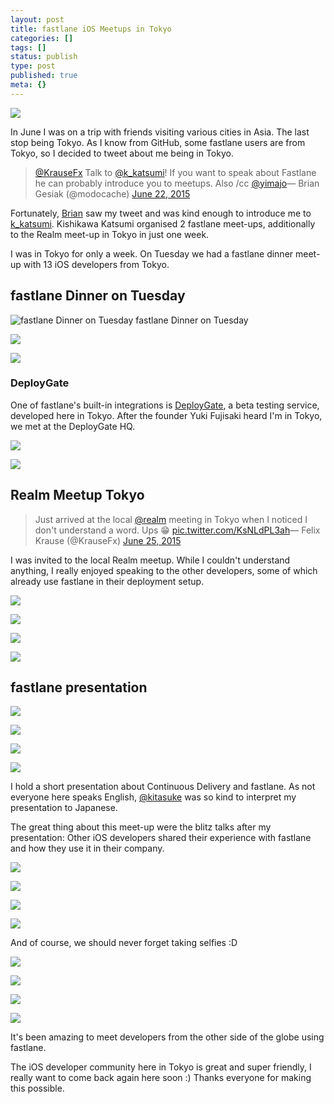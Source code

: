 ```yaml
---
layout: post
title: fastlane iOS Meetups in Tokyo
categories: []
tags: []
status: publish
type: post
published: true
meta: {}
---
```


![](/squarespace_images/static_545299aae4b0e9514fe30c95_54529a29e4b025a90f45cc50_558ecb25e4b0bff230d2ef2a_1435421510197__img.jpg_)
  


In June I was on a trip with friends visiting various cities in Asia. The last stop being Tokyo. As I know from GitHub, some fastlane users are from Tokyo, so I decided to tweet about me being in Tokyo.

>[@KrauseFx](https://twitter.com/KrauseFx) Talk to 
[@k_katsumi](https://twitter.com/k_katsumi)! If you want to speak about Fastlane he can probably introduce you to meetups. Also /cc 
[@yimajo](https://twitter.com/yimajo)— Brian Gesiak (@modocache) 
[June 22, 2015](https://twitter.com/modocache/status/612823396536217600)


Fortunately, 
[Brian](https://twitter.com/modocache) saw my tweet and was kind enough to introduce me to 
[k_katsumi](https://twitter.com/k_katsumi). Kishikawa Katsumi organised 2 fastlane meet-ups, additionally to the Realm meet-up in Tokyo in just one week.

I was in Tokyo for only a week. On Tuesday we had a fastlane dinner meet-up with 13 iOS developers from Tokyo. 

## fastlane Dinner on Tuesday

  
       
![fastlane Dinner on Tuesday](/squarespace_images/static_545299aae4b0e9514fe30c95_54529a29e4b025a90f45cc50_558ec49ce4b0fc259f0846f0_1435419832412_fastlane+meetup+tokyo.jpgfastlane+meetup+tokyo_) fastlane Dinner on Tuesday 
  


![](/squarespace_images/static_545299aae4b0e9514fe30c95_54529a29e4b025a90f45cc50_558ec4f6e4b0c84f9abd13ef_1435419895482_2015-06-23+21.17.26.jpg.26.jpg_)
  

  
   
![](/squarespace_images/static_545299aae4b0e9514fe30c95_54529a29e4b025a90f45cc50_558ec538e4b01c6273e8c1ae_1435419964638_2015-06-23+21.07.39.jpg.39.jpg_)

### DeployGate


One of fastlane's built-in integrations is 
[DeployGate](https://deploygate.com/?locale=en), a beta testing service, developed here in Tokyo. After the founder Yuki Fujisaki heard I'm in Tokyo, we met at the DeployGate HQ.

![](/squarespace_images/static_545299aae4b0e9514fe30c95_54529a29e4b025a90f45cc50_558ec63ee4b0c84f9abd18bf_1435420227108_2015-06-24+18.35.55.jpg.55.jpg_)
  

  
   
![](/squarespace_images/static_545299aae4b0e9514fe30c95_54529a29e4b025a90f45cc50_558ec638e4b02baad4dd4194_1435420217620_2015-06-24+18.38.03.jpg.03.jpg_)

## Realm Meetup Tokyo


>Just arrived at the local 
[@realm](https://twitter.com/realm) meeting in Tokyo when I noticed I don't understand a word. Ups 😁 
[pic.twitter.com/KsNLdPL3ah](http://t.co/KsNLdPL3ah)— Felix Krause (@KrauseFx) 
[June 25, 2015](https://twitter.com/KrauseFx/status/614016489809514496)


I was invited to the local Realm meetup. While I couldn't understand anything, I really enjoyed speaking to the other developers, some of which already use fastlane in their deployment setup.

![](/squarespace_images/static_545299aae4b0e9514fe30c95_54529a29e4b025a90f45cc50_558ec71ae4b0a919cf51dad5_1435420455503_2015-06-25+21.08.52.jpg.52.jpg_)
  

  
   
![](/squarespace_images/static_545299aae4b0e9514fe30c95_54529a29e4b025a90f45cc50_558ec72de4b0a919cf51db39_1435420465555_2015-06-25+21.09.56.jpg.56.jpg_)
  

  
   
![](/squarespace_images/static_545299aae4b0e9514fe30c95_54529a29e4b025a90f45cc50_558ec733e4b0a919cf51db53_1435420490368_2015-06-25+22.01.32.jpg.32.jpg_)
  

  
   
![](/squarespace_images/static_545299aae4b0e9514fe30c95_54529a29e4b025a90f45cc50_558ec730e4b0a919cf51db4b_1435420490367_2015-06-25+21.27.49.jpg.49.jpg_)

## fastlane presentation


![](/squarespace_images/static_545299aae4b0e9514fe30c95_54529a29e4b025a90f45cc50_558ec794e4b001d89d8c4ccb_1435420568156_2015-06-26+19.01.20.jpg.20.jpg_)
  

  
   
![](/squarespace_images/static_545299aae4b0e9514fe30c95_54529a29e4b025a90f45cc50_558ec79ce4b03427a0145844_1435420576817_2015-06-26+19.30.39.jpg.39.jpg_)
  

  
   
![](/squarespace_images/static_545299aae4b0e9514fe30c95_54529a29e4b025a90f45cc50_558ec7b7e4b03427a014589c_1435420603544_2015-06-26+19.42.40.jpg.40.jpg_)
  

  
   
![](/squarespace_images/static_545299aae4b0e9514fe30c95_54529a29e4b025a90f45cc50_558ec7c6e4b083425e876303_1435420615483_2015-06-26+21.08.21.jpg.21.jpg_)

I hold a short presentation about Continuous Delivery and fastlane. As not everyone here speaks English, 
[@kitasuke](https://twitter.com/kitasuke) was so kind to interpret my presentation to Japanese.

The great thing about this meet-up were the blitz talks after my presentation: Other iOS developers shared their experience with fastlane and how they use it in their company.

![](/squarespace_images/static_545299aae4b0e9514fe30c95_54529a29e4b025a90f45cc50_558ec8a0e4b0a675d66aa607_1435420836616_2015-06-26+21.11.29.jpg.29.jpg_)
  

  
   
![](/squarespace_images/static_545299aae4b0e9514fe30c95_54529a29e4b025a90f45cc50_558ec8d8e4b0d8437a4cf559_1435420892604_2015-06-26+21.14.56.jpg.56.jpg_)
  

  
   
![](/squarespace_images/static_545299aae4b0e9514fe30c95_54529a29e4b025a90f45cc50_558ec8c4e4b0d8437a4cf4f8_1435420925516_2015-06-26+21.01.30.jpg.30.jpg_)
  

  
   
![](/squarespace_images/static_545299aae4b0e9514fe30c95_54529a29e4b025a90f45cc50_558ec8f7e4b0d8437a4cf5be_1435420925525_2015-06-26+21.20.00.jpg.00.jpg_)

And of course, we should never forget taking selfies :D 

![](/squarespace_images/static_545299aae4b0e9514fe30c95_54529a29e4b025a90f45cc50_558ec936e4b09d60c5d30d3c_1435420986347_2015-06-26+21.49.36.jpg.36.jpg_)
  

  
   
![](/squarespace_images/static_545299aae4b0e9514fe30c95_54529a29e4b025a90f45cc50_558ec965e4b004f41ba0e4d7_1435421033179_2015-06-26+22.13.54.jpg.54.jpg_)
  

  
   
![](/squarespace_images/static_545299aae4b0e9514fe30c95_54529a29e4b025a90f45cc50_558ec95de4b004f41ba0e4b0_1435421071733_2015-06-26+22.06.48.jpg.48.jpg_)
  

  
   
![](/squarespace_images/static_545299aae4b0e9514fe30c95_54529a29e4b025a90f45cc50_558ec94be4b09d60c5d30d80_1435421071742_2015-06-26+21.55.17.jpg.17.jpg_)

It's been amazing to meet developers from the other side of the globe using fastlane.

The iOS developer community here in Tokyo is great and super friendly, I really want to come back again here soon :) Thanks everyone for making this possible.
